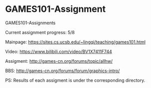 # GAMES101-Assignment
GAMES101-Assignments

Current assignment progress: 5/8

Mainpage: https://sites.cs.ucsb.edu/~lingqi/teaching/games101.html

Video: https://www.bilibili.com/video/BV1X7411F744

Assigment: http://games-cn.org/forums/topic/allhw/

BBS: http://games-cn.org/forums/forum/graphics-intro/

PS: Results of each assigment is under the corresponding directory.